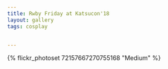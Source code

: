 ```yaml
---
title: Rwby Friday at Katsucon'18
layout: gallery
tags: cosplay


---
```


{% flickr_photoset 72157667270755168 "Medium" %}